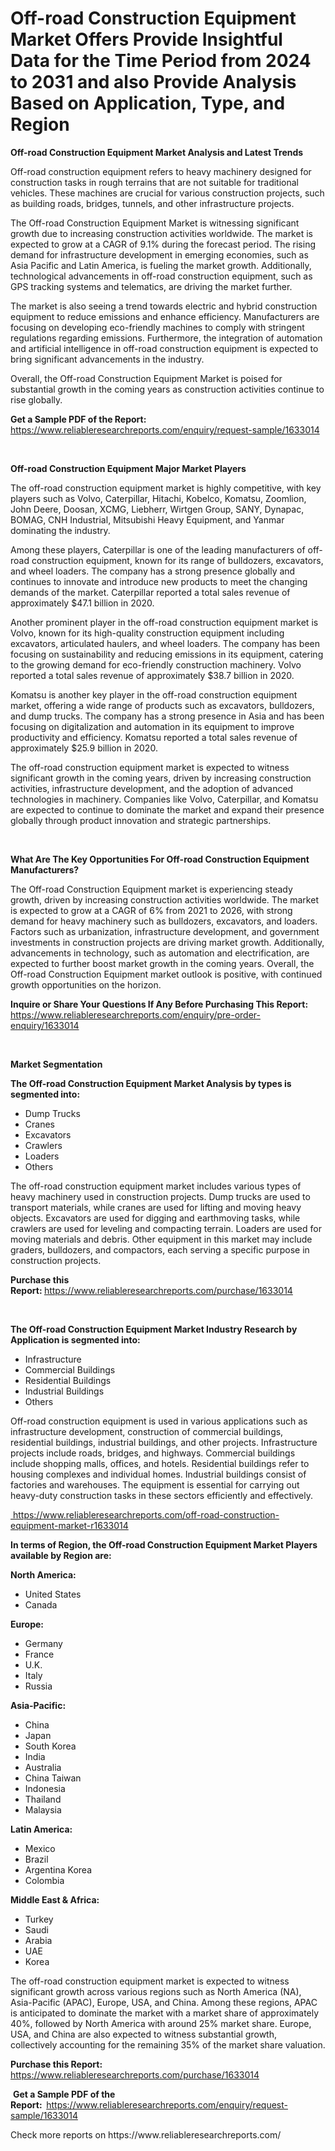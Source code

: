 <p><h1>Off-road Construction Equipment Market Offers Provide Insightful Data for the Time Period from 2024 to 2031 and also Provide Analysis Based on Application, Type, and Region</h1></p><p><strong>Off-road Construction Equipment Market Analysis and Latest Trends</strong></p>
<p><p>Off-road construction equipment refers to heavy machinery designed for construction tasks in rough terrains that are not suitable for traditional vehicles. These machines are crucial for various construction projects, such as building roads, bridges, tunnels, and other infrastructure projects.</p><p>The Off-road Construction Equipment Market is witnessing significant growth due to increasing construction activities worldwide. The market is expected to grow at a CAGR of 9.1% during the forecast period. The rising demand for infrastructure development in emerging economies, such as Asia Pacific and Latin America, is fueling the market growth. Additionally, technological advancements in off-road construction equipment, such as GPS tracking systems and telematics, are driving the market further.</p><p>The market is also seeing a trend towards electric and hybrid construction equipment to reduce emissions and enhance efficiency. Manufacturers are focusing on developing eco-friendly machines to comply with stringent regulations regarding emissions. Furthermore, the integration of automation and artificial intelligence in off-road construction equipment is expected to bring significant advancements in the industry.</p><p>Overall, the Off-road Construction Equipment Market is poised for substantial growth in the coming years as construction activities continue to rise globally.</p></p>
<p><strong>Get a Sample PDF of the Report:&nbsp;</strong> <a href="https://www.reliableresearchreports.com/enquiry/request-sample/1633014">https://www.reliableresearchreports.com/enquiry/request-sample/1633014</a></p>
<p>&nbsp;</p>
<p><strong>Off-road Construction Equipment Major Market Players</strong></p>
<p><p>The off-road construction equipment market is highly competitive, with key players such as Volvo, Caterpillar, Hitachi, Kobelco, Komatsu, Zoomlion, John Deere, Doosan, XCMG, Liebherr, Wirtgen Group, SANY, Dynapac, BOMAG, CNH Industrial, Mitsubishi Heavy Equipment, and Yanmar dominating the industry.</p><p>Among these players, Caterpillar is one of the leading manufacturers of off-road construction equipment, known for its range of bulldozers, excavators, and wheel loaders. The company has a strong presence globally and continues to innovate and introduce new products to meet the changing demands of the market. Caterpillar reported a total sales revenue of approximately $47.1 billion in 2020.</p><p>Another prominent player in the off-road construction equipment market is Volvo, known for its high-quality construction equipment including excavators, articulated haulers, and wheel loaders. The company has been focusing on sustainability and reducing emissions in its equipment, catering to the growing demand for eco-friendly construction machinery. Volvo reported a total sales revenue of approximately $38.7 billion in 2020.</p><p>Komatsu is another key player in the off-road construction equipment market, offering a wide range of products such as excavators, bulldozers, and dump trucks. The company has a strong presence in Asia and has been focusing on digitalization and automation in its equipment to improve productivity and efficiency. Komatsu reported a total sales revenue of approximately $25.9 billion in 2020.</p><p>The off-road construction equipment market is expected to witness significant growth in the coming years, driven by increasing construction activities, infrastructure development, and the adoption of advanced technologies in machinery. Companies like Volvo, Caterpillar, and Komatsu are expected to continue to dominate the market and expand their presence globally through product innovation and strategic partnerships.</p></p>
<p>&nbsp;</p>
<p><strong>What Are The Key Opportunities For Off-road Construction Equipment Manufacturers?</strong></p>
<p><p>The Off-road Construction Equipment market is experiencing steady growth, driven by increasing construction activities worldwide. The market is expected to grow at a CAGR of 6% from 2021 to 2026, with strong demand for heavy machinery such as bulldozers, excavators, and loaders. Factors such as urbanization, infrastructure development, and government investments in construction projects are driving market growth. Additionally, advancements in technology, such as automation and electrification, are expected to further boost market growth in the coming years. Overall, the Off-road Construction Equipment market outlook is positive, with continued growth opportunities on the horizon.</p></p>
<p><strong>Inquire or Share Your Questions If Any Before Purchasing This Report:</strong> <a href="https://www.reliableresearchreports.com/enquiry/pre-order-enquiry/1633014">https://www.reliableresearchreports.com/enquiry/pre-order-enquiry/1633014</a></p>
<p>&nbsp;</p>
<p><strong>Market Segmentation</strong></p>
<p><strong>The Off-road Construction Equipment Market Analysis by types is segmented into:</strong></p>
<p><ul><li>Dump Trucks</li><li>Cranes</li><li>Excavators</li><li>Crawlers</li><li>Loaders</li><li>Others</li></ul></p>
<p><p>The off-road construction equipment market includes various types of heavy machinery used in construction projects. Dump trucks are used to transport materials, while cranes are used for lifting and moving heavy objects. Excavators are used for digging and earthmoving tasks, while crawlers are used for leveling and compacting terrain. Loaders are used for moving materials and debris. Other equipment in this market may include graders, bulldozers, and compactors, each serving a specific purpose in construction projects.</p></p>
<p><strong>Purchase this Report:&nbsp;</strong><a href="https://www.reliableresearchreports.com/purchase/1633014">https://www.reliableresearchreports.com/purchase/1633014</a></p>
<p>&nbsp;</p>
<p><strong>The Off-road Construction Equipment Market Industry Research by Application is segmented into:</strong></p>
<p><ul><li>Infrastructure</li><li>Commercial Buildings</li><li>Residential Buildings</li><li>Industrial Buildings</li><li>Others</li></ul></p>
<p><p>Off-road construction equipment is used in various applications such as infrastructure development, construction of commercial buildings, residential buildings, industrial buildings, and other projects. Infrastructure projects include roads, bridges, and highways. Commercial buildings include shopping malls, offices, and hotels. Residential buildings refer to housing complexes and individual homes. Industrial buildings consist of factories and warehouses. The equipment is essential for carrying out heavy-duty construction tasks in these sectors efficiently and effectively.</p></p>
<p><a href="https://www.reliableresearchreports.com/off-road-construction-equipment-market-r1633014">&nbsp;https://www.reliableresearchreports.com/off-road-construction-equipment-market-r1633014</a></p>
<p><strong>In terms of Region, the Off-road Construction Equipment Market Players available by Region are:</strong></p>
<p>
    <p> <strong> North America: </strong>
        <ul>
            <li>United States</li>
            <li>Canada</li>
        </ul>
        </p> 
    <p> <strong> Europe: </strong>
        <ul>
            <li>Germany</li>
            <li>France</li>
            <li>U.K.</li>
            <li>Italy</li>
            <li>Russia</li>
        </ul>
        </p> 
    <p> <strong> Asia-Pacific: </strong>
        <ul>
            <li>China</li>
            <li>Japan</li>
            <li>South Korea</li>
            <li>India</li>
            <li>Australia</li>
            <li>China Taiwan</li>
            <li>Indonesia</li>
            <li>Thailand</li>
            <li>Malaysia</li>
        </ul>
        </p> 
    <p> <strong> Latin America: </strong>
        <ul>
            <li>Mexico</li>
            <li>Brazil</li>
            <li>Argentina Korea</li>
            <li>Colombia</li>
        </ul>
        </p> 
    <p> <strong> Middle East & Africa: </strong>
        <ul>
            <li>Turkey</li>
            <li>Saudi</li>
            <li>Arabia</li>
            <li>UAE</li>
            <li>Korea</li>
        </ul>
    </p>
    </p>
<p><p>The off-road construction equipment market is expected to witness significant growth across various regions such as North America (NA), Asia-Pacific (APAC), Europe, USA, and China. Among these regions, APAC is anticipated to dominate the market with a market share of approximately 40%, followed by North America with around 25% market share. Europe, USA, and China are also expected to witness substantial growth, collectively accounting for the remaining 35% of the market share valuation.</p></p>
<p><strong>Purchase this Report: </strong><a href="https://www.reliableresearchreports.com/purchase/1633014">https://www.reliableresearchreports.com/purchase/1633014</a></p>
<p>&nbsp;<strong>Get a Sample PDF of the Report:&nbsp;&nbsp;</strong><a href="https://www.reliableresearchreports.com/enquiry/request-sample/1633014">https://www.reliableresearchreports.com/enquiry/request-sample/1633014</a></p>
<p><strong></strong></p>
<p>Check more reports on https://www.reliableresearchreports.com/</p>